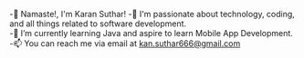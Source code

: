 -👋 Namaste!, I'm Karan Suthar!
-👀 I'm passionate about technology, coding, and all things related to software development.   
-🌱 I’m currently learning Java and aspire to learn Mobile App Development.
-📫 You can reach me via email at kan.suthar666@gmail.com  
